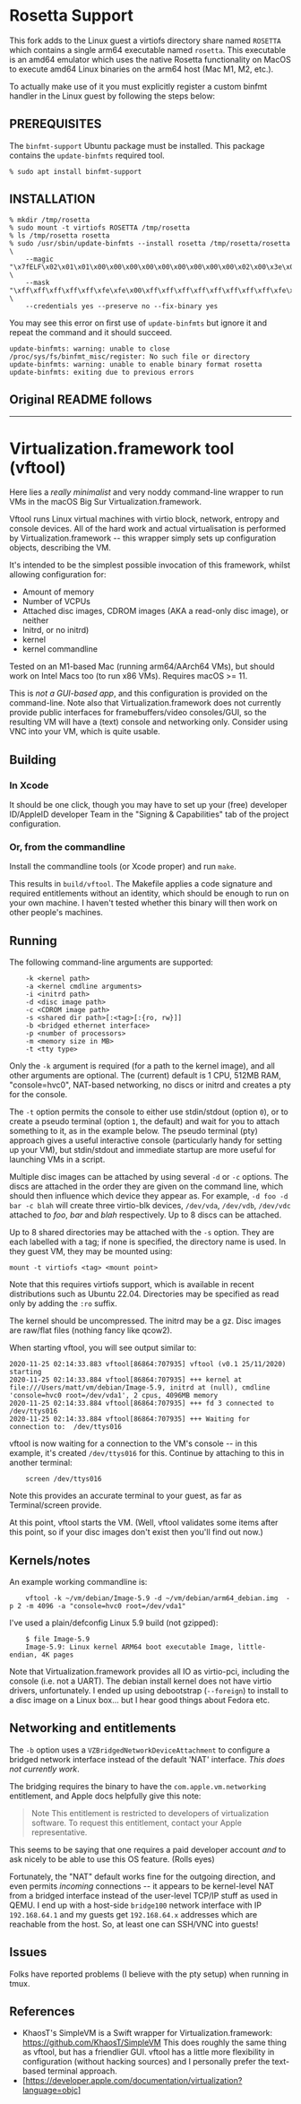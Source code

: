 # Rosetta Support

This fork adds to the Linux guest a virtiofs directory share named `ROSETTA` which contains a single arm64 executable
named `rosetta`. This executable is an amd64 emulator which uses the native Rosetta functionality on MacOS to execute
amd64 Linux binaries on the arm64 host (Mac M1, M2, etc.).

To actually make use of it you must explicitly register a custom binfmt handler in the Linux guest by following the
steps below:

## PREREQUISITES
The `binfmt-support` Ubuntu package must be installed. This package contains the `update-binfmts` required tool.
```shell
% sudo apt install binfmt-support
```

## INSTALLATION
```shell
% mkdir /tmp/rosetta
% sudo mount -t virtiofs ROSETTA /tmp/rosetta
% ls /tmp/rosetta rosetta
% sudo /usr/sbin/update-binfmts --install rosetta /tmp/rosetta/rosetta \
    --magic "\x7fELF\x02\x01\x01\x00\x00\x00\x00\x00\x00\x00\x00\x00\x02\x00\x3e\x00" \
    --mask "\xff\xff\xff\xff\xff\xfe\xfe\x00\xff\xff\xff\xff\xff\xff\xff\xff\xfe\xff\xff\xff" \
    --credentials yes --preserve no --fix-binary yes
```

You may see this error on first use of `update-binfmts` but ignore it and repeat the command and it should succeed.
```
update-binfmts: warning: unable to close /proc/sys/fs/binfmt_misc/register: No such file or directory
update-binfmts: warning: unable to enable binary format rosetta
update-binfmts: exiting due to previous errors
```

## Original README follows

---
#  Virtualization.framework tool (vftool)

Here lies a _really minimalist_ and very noddy command-line wrapper to run VMs in the macOS Big Sur Virtualization.framework.

Vftool runs Linux virtual machines with virtio block, network, entropy and console devices.  All of the hard work and actual virtualisation is performed by Virtualization.framework -- this wrapper simply sets up configuration objects, describing the VM.

It's intended to be the simplest possible invocation of this framework, whilst allowing configuration for:
- Amount of memory
- Number of VCPUs
- Attached disc images, CDROM images (AKA a read-only disc image), or neither
- Initrd, or no initrd)
- kernel
- kernel commandline

Tested on an M1-based Mac (running arm64/AArch64 VMs), but should work on Intel Macs too (to run x86 VMs).  Requires macOS >= 11.

This is _not a GUI-based app_, and this configuration is provided on the command-line.  Note also that Virtualization.framework does not currently provide public interfaces for framebuffers/video consoles/GUI, so the resulting VM will have a (text) console and networking only.  Consider using VNC into your VM, which is quite usable.


## Building

### In Xcode
It should be one click, though you may have to set up your (free) developer ID/AppleID developer Team in the "Signing & Capabilities" tab of the project configuration.

### Or, from the commandline

Install the commandline tools (or Xcode proper) and run `make`.

This results in `build/vftool`.  The Makefile applies a code signature and required entitlements without an identity, which should be enough to run on your own machine.  I haven't tested whether this binary will then work on other people's machines.


## Running
The following command-line arguments are supported:

~~~
    -k <kernel path>
    -a <kernel cmdline arguments>
    -i <initrd path>
    -d <disc image path>
    -c <CDROM image path>
    -s <shared dir path>[:<tag>[:{ro, rw}]]
    -b <bridged ethernet interface>
    -p <number of processors>
    -m <memory size in MB>
    -t <tty type>
~~~

Only the `-k` argument is required (for a path to the kernel image), and all other arguments are optional.  The (current) default is 1 CPU, 512MB RAM, "console=hvc0", NAT-based networking, no discs or initrd and creates a pty for the console.

The `-t` option permits the console to either use stdin/stdout (option `0`), or to create a pseudo terminal (option `1`, the default) and wait for you to attach something to it, as in the example below.  The pseudo terminal (pty) approach gives a useful interactive console (particularly handy for setting up your VM), but stdin/stdout and immediate startup are more useful for launching VMs in a script.

Multiple disc images can be attached by using several `-d` or `-c` options.  The discs are attached in the order they are given on the command line, which should then influence which device they appear as.  For example, `-d foo -d bar -c blah` will create three virtio-blk devices, `/dev/vda`, `/dev/vdb`, `/dev/vdc` attached to _foo_, _bar_ and _blah_ respectively.  Up to 8 discs can be attached.

Up to 8 shared directories may be attached with the `-s` option. They are each labelled with a tag;
if none is specified, the directory name is used. In they guest VM, they may be mounted using:
```
mount -t virtiofs <tag> <mount point>
```
Note that this requires virtiofs support, which is available in recent distributions such as Ubuntu
22.04. Directories may be specified as read only by adding the `:ro` suffix.

The kernel should be uncompressed.  The initrd may be a gz.  Disc images are raw/flat files (nothing fancy like qcow2).

When starting vftool, you will see output similar to:

~~~
2020-11-25 02:14:33.883 vftool[86864:707935] vftool (v0.1 25/11/2020) starting
2020-11-25 02:14:33.884 vftool[86864:707935] +++ kernel at file:///Users/matt/vm/debian/Image-5.9, initrd at (null), cmdline 'console=hvc0 root=/dev/vda1', 2 cpus, 4096MB memory
2020-11-25 02:14:33.884 vftool[86864:707935] +++ fd 3 connected to /dev/ttys016
2020-11-25 02:14:33.884 vftool[86864:707935] +++ Waiting for connection to:  /dev/ttys016
~~~

vftool is now waiting for a connection to the VM's console -- in this example, it's created `/dev/ttys016` for this.  Continue by attaching to this in another terminal:

~~~
    screen /dev/ttys016
~~~

Note this provides an accurate terminal to your guest, as far as Terminal/screen provide.

At this point, vftool starts the VM.  (Well, vftool validates some items after this point, so if your disc images don't exist then you'll find out now.)


## Kernels/notes

An example working commandline is:
~~~
    vftool -k ~/vm/debian/Image-5.9 -d ~/vm/debian/arm64_debian.img  -p 2 -m 4096 -a "console=hvc0 root=/dev/vda1"
~~~

I've used a plain/defconfig Linux 5.9 build (not gzipped):
~~~
    $ file Image-5.9
    Image-5.9: Linux kernel ARM64 boot executable Image, little-endian, 4K pages
~~~

Note that Virtualization.framework provides all IO as virtio-pci, including the console (i.e. not a UART).  The debian install kernel does not have virtio drivers, unfortunately.  I ended up using debootstrap (`--foreign`) to install to a disc image on a Linux box... but I hear good things about Fedora etc.


## Networking and entitlements

The `-b` option uses a `VZBridgedNetworkDeviceAttachment` to configure a bridged network interface instead of the default 'NAT' interface.  *This does not currently work*.

The bridging requires the binary to have the  `com.apple.vm.networking` entitlement, and Apple docs helpfully give this note:

> Note
> This entitlement is restricted to developers of virtualization software. To request this entitlement, contact your Apple representative.

This seems to be saying that one requires a paid developer account *and* to ask nicely to be able to use this OS feature.  (Rolls eyes)

Fortunately, the "NAT" default works fine for the outgoing direction, and even permits *incoming* connections -- it appears to be kernel-level NAT from a bridged interface instead of the user-level TCP/IP stuff as used in QEMU.  I end up with a host-side `bridge100` network interface with IP `192.168.64.1` and my guests get `192.168.64.x` addresses which are reachable from the host.  So, at least one can SSH/VNC into guests!


## Issues

Folks have reported problems (I believe with the pty setup) when running in tmux.


## References
-   KhaosT's SimpleVM is a Swift wrapper for Virtualization.framework:  https://github.com/KhaosT/SimpleVM  This does roughly the same thing as vftool, but has a friendlier GUI.  vftool has a little more flexibility in configuration (without hacking sources) and I personally prefer the text-based terminal approach.
-   [https://developer.apple.com/documentation/virtualization?language=objc]

